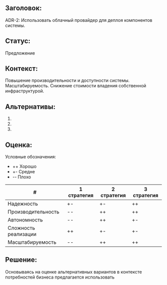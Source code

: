 ## Заголовок: 

ADR-2: Использовать облачный провайдер для деплоя компонентов системы.

## Статус: 

Предложение

## Контекст: 

Повышение производительности и доступности системы. Масштабируемость.
Снижение стоимости владения собственной инфраструктурой.

## Альтернативы:

1. 

2. 

3. 

## Оценка:

Условные обозначения:

- ++ Хорошо
- +- Средне
- -- Плохо

| # | 1 стратегия | 2 стратегия  | 3 стратегия  |
|----|----|----|-----|
| Надежность | +- | +-  | ++ |
| Производительность | -- | ++ | ++ |
| Автономность | -- | ++ | +- |
| Сложность реализации | ++ | +-  | +- |
| Масштабируемость | -- | ++ | ++ |

## Решение: 

Основываясь на оценке альтернативных вариантов в контексте потребностей бизнеса предлагается использовать 